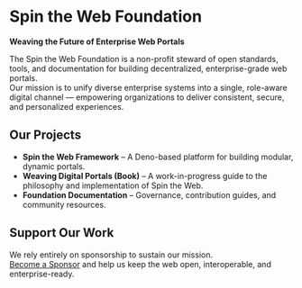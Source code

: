 # Spin the Web Foundation

**Weaving the Future of Enterprise Web Portals**

The Spin the Web Foundation is a non-profit steward of open standards, tools, and documentation for building decentralized, enterprise-grade web portals.  
Our mission is to unify diverse enterprise systems into a single, role-aware digital channel — empowering organizations to deliver consistent, secure, and personalized experiences.

## Our Projects
- **Spin the Web Framework** – A Deno-based platform for building modular, dynamic portals.
- **Weaving Digital Portals (Book)** – A work-in-progress guide to the philosophy and implementation of Spin the Web.
- **Foundation Documentation** – Governance, contribution guides, and community resources.

## Support Our Work
We rely entirely on sponsorship to sustain our mission.  
[Become a Sponsor](https://github.com/sponsors/spintheweb) and help us keep the web open, interoperable, and enterprise-ready.

